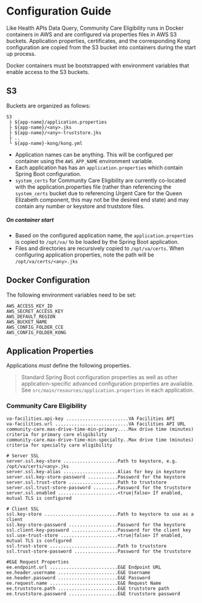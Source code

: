 # Configuration Guide

Like Health APIs Data Query, Community Care Eligibility runs in Docker containers in AWS and are configured via properties files in AWS S3
buckets. Application properties, certificates, and the corresponding Kong configuration are copied from
the S3 bucket into containers during the start up process.

Docker containers must be bootstrapped with environment variables that enable access
to the S3 buckets.

## S3
Buckets are organized as follows:

```
S3
 ├ ${app-name}/application.properties
 ├ ${app-name}/<any>.jks
 ├ ${app-name}/<any>-truststore.jks
 ├ ..
 └ ${app-name}-kong/kong.yml
```

- Application names can be anything. This will be configured per container using the `AWS_APP_NAME`
  environment variable.
- Each application has has an `application.properties` which contain Spring Boot configuration.
- `system_certs` for Community Care Eligibility are currently co-located with the application.properties file (rather than referencing the `system_certs` bucket due to referencing  Urgent Care for the Queen Elizabeth component, this may not be the desired end state) and may contain any number or keystore and truststore files.

##### On container start
- Based on the configured application name, the `application.properties` is copied to `/opt/va/`
  to be loaded by the Spring Boot application.
- Files and directories are recursively copied to `/opt/va/certs`.
  When configuring application properties, note the path will be `/opt/va/certs/<any>.jks`


## Docker Configuration

The following environment variables need to be set:

```
AWS_ACCESS_KEY_ID
AWS_SECRET_ACCESS_KEY
AWS_DEFAULT_REGION
AWS_BUCKET_NAME
AWS_CONFIG_FOLDER_CCE
AWS_CONFIG_FOLDER_KONG
```

## Application Properties

Applications _must_ define the following properties.

> Standard Spring Boot configuration properties as well as other application-specific advanced
> configuration properties are available.
> See `src/main/resources/application.properties` in each application.

### Community Care Eligibility
```
va-facilities.api-key .......................VA Facilities API
va-facilities.url ...........................VA Facilities API URL
community-care.max-drive-time-min-primary....Max drive time (minutes) criteria for primary care eligibility
community-care.max-drive-time-min-specialty..Max drive time (minutes) criteria for specialty care eligibility

# Server SSL
server.ssl.key-store ....................Path to keystore, e.g. /opt/va/certs/<any>.jks
server.ssl.key-alias ....................Alias for key in keystore
server.ssl.key-store-password ...........Password for the keystore
server.ssl.trust-store ..................Path to truststore
server.ssl.trust-store-password .........Password for the truststore
server.ssl.enabled ......................<true|false> If enabled, mutual TLS is configured

# Client SSL
ssl.key-store ...........................Path to keystore to use as a client
ssl.key-store-password ..................Password for the keystore
ssl.client-key-password .................Password for the client key
ssl.use-trust-store .....................<true|false> If enabled, mutual TLS is configured
ssl.trust-store .........................Path to truststore
ssl.trust-store-password ................Password for the truststore

#E&E Request Properties
ee.endpoint.url .........................E&E Endpoint URL
ee.header.username ......................E&E Username
ee.header.password ......................E&E Password
ee.request.name .........................E&E Request Name
ee.truststore.path ......................E&E truststore path
ee.truststore.password ..................E&E truststore password


```
